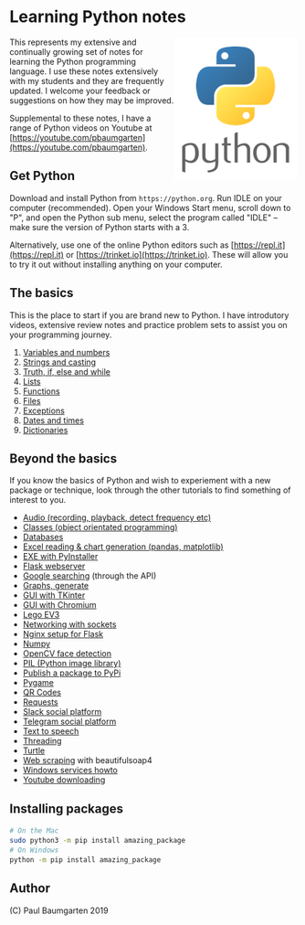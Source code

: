 # Learning Python notes

<img src="img/python-logo.png" style="float:right">

This represents my extensive and continually growing set of notes for learning the Python programming language. I use these notes extensively with my students and they are frequently updated. I welcome your feedback or suggestions on how they may be improved.

Supplemental to these notes, I have a range of Python videos on Youtube at [https://youtube.com/pbaumgarten](https://youtube.com/pbaumgarten).

## Get Python

Download and install Python from `https://python.org`. Run IDLE on your computer (recommended). Open your Windows Start menu, scroll down to "P", and open the Python sub menu, select the program called "IDLE" – make sure the version of Python starts with a 3.

Alternatively, use one of the online Python editors such as [https://repl.it](https://repl.it) or [https://trinket.io](https://trinket.io). These will allow you to try it out without installing anything on your computer.

## The basics

This is the place to start if you are brand new to Python. I have introdutory videos, extensive review notes and practice problem sets to assist you on your programming journey. 

1. [Variables and numbers](101-variables-and-numbers.md)
2. [Strings and casting](102-strings-and-casting.md)
3. [Truth, if, else and while](103-truth-if-else-while.md)
4. [Lists](104-lists.md)
5. [Functions](105-functions.md)
6. [Files](106-files.md)
7. [Exceptions](107-exceptions.md)
8. [Dates and times](108-dates-times.md)
9. [Dictionaries](109-dictionaries.md)

## Beyond the basics

If you know the basics of Python and wish to experiement with a new package or technique, look through the other tutorials to find something of interest to you.

* [Audio (recording, playback, detect frequency etc)](audio.md)
* [Classes (object orientated programming)](classes.md)
* [Databases](databases.md)
* [Excel reading & chart generation (pandas, matplotlib)](excel.md)
* [EXE with PyInstaller](pyinstaller.md)
* [Flask webserver](flask.md)
* [Google searching](google-searching.md) (through the API)
* [Graphs, generate](excel#matplotlib.md)
* [GUI with TKinter](tkinter.md)
* [GUI with Chromium](chromium.md)
* [Lego EV3](lego-ev3.md)
* [Networking with sockets](sockets.md)
* [Nginx setup for Flask](nginx.md)
* [Numpy](numpy.md)
* [OpenCV face detection](opencv.md)
* [PIL (Python image library)](pillow.md)
* [Publish a package to PyPi](pypi.md)
* [Pygame](pygame.md)
* [QR Codes](qr-codes.md)
* [Requests](requests.md)
* [Slack social platform](slack.md)
* [Telegram social platform](telegram.md)
* [Text to speech](text-to-speech.md)
* [Threading](threading.md)
* [Turtle](turtle.md)
* [Web scraping](web-scraping.md) with beautifulsoap4
* [Windows services howto](windows-service.docx)
* [Youtube downloading](youtube.md)

## Installing packages

```bash
# On the Mac 
sudo python3 -m pip install amazing_package
# On Windows
python -m pip install amazing_package
```

## Author

(C) Paul Baumgarten 2019
